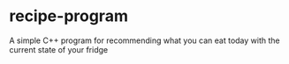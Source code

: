 # recipe-program
A simple C++ program for recommending what you can eat today with the current state of your fridge
